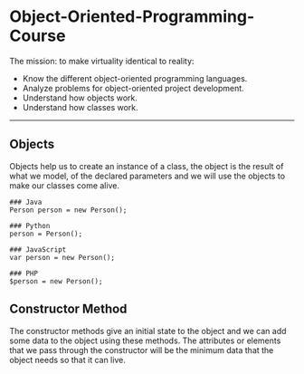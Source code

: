 # Object-Oriented-Programming-Course
The mission: to make virtuality identical to reality:
* Know the different object-oriented programming languages.
* Analyze problems for object-oriented project development.
* Understand how objects work.
* Understand how classes work.


___
## Objects
Objects help us to create an instance of a class, the object is the result of what we model, of the declared parameters and we will use the objects to make our classes come alive.


```
### Java
Person person = new Person();

### Python
person = Person();

### JavaScript
var person = new Person();

### PHP
$person = new Person();
```

## Constructor Method
The constructor methods give an initial state to the object and we can add some data to the object using these methods. The attributes or elements that we pass through the constructor will be the minimum data that the object needs so that it can live.
